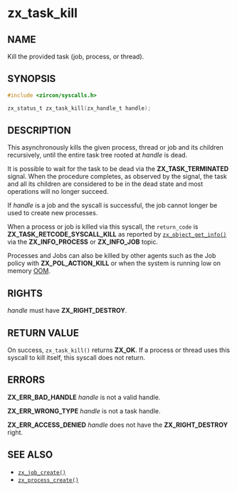 # zx_task_kill

## NAME

<!-- Updated by update-docs-from-fidl, do not edit. -->

Kill the provided task (job, process, or thread).

## SYNOPSIS

<!-- Updated by update-docs-from-fidl, do not edit. -->

```c
#include <zircon/syscalls.h>

zx_status_t zx_task_kill(zx_handle_t handle);
```

## DESCRIPTION

This asynchronously kills the given process, thread or job and its children
recursively, until the entire task tree rooted at *handle* is dead.

It is possible to wait for the task to be dead via the **ZX_TASK_TERMINATED**
signal. When the procedure completes, as observed by the signal, the task and
all its children are considered to be in the dead state and most operations
will no longer succeed.

If *handle* is a job and the syscall is successful, the job cannot longer be
used to create new processes.

When a process or job is killed via this syscall, the `return_code` is
**ZX_TASK_RETCODE_SYSCALL_KILL** as reported by [`zx_object_get_info()`] via
the **ZX_INFO_PROCESS** or **ZX_INFO_JOB** topic.

Processes and Jobs can also be killed by other agents such as the Job policy with
**ZX_POL_ACTION_KILL** or when the system is running low on memory [OOM](/docs/development/kernel/memory/oom.md).

## RIGHTS

<!-- Updated by update-docs-from-fidl, do not edit. -->

*handle* must have **ZX_RIGHT_DESTROY**.

## RETURN VALUE

On success, `zx_task_kill()` returns **ZX_OK**. If a process or thread uses
this syscall to kill itself, this syscall does not return.

## ERRORS

**ZX_ERR_BAD_HANDLE**  *handle* is not a valid handle.

**ZX_ERR_WRONG_TYPE**  *handle* is not a task handle.

**ZX_ERR_ACCESS_DENIED**  *handle* does not have the **ZX_RIGHT_DESTROY**
right.

## SEE ALSO

 - [`zx_job_create()`]
 - [`zx_process_create()`]

<!-- References updated by update-docs-from-fidl, do not edit. -->

[`zx_job_create()`]: job_create.md
[`zx_object_get_info()`]: object_get_info.md
[`zx_process_create()`]: process_create.md
